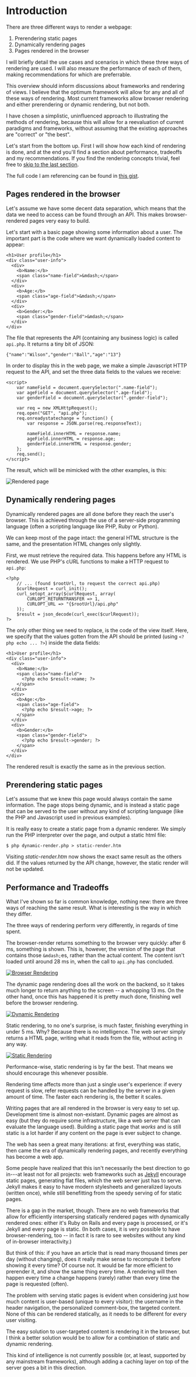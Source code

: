 Introduction
============

There are three different ways to render a webpage:

1. Prerendering static pages
2. Dynamically rendering pages
3. Pages rendered in the browser

I will briefly detail the use cases and scenarios in which these three ways of rendering are used.
I will also measure the performance of each of them, making recommendations for which are preferrable.

This overview should inform discussions about frameworks and rendering of views.
I believe that the optimum framework will allow for any and all of these ways of rendering.
Most current frameworks allow browser rendering and either prerendering or dynamic rendering, but not both.

I have chosen a simplistic, uninfluenced approach to illustrating the methods of rendering, because this will allow for a reevaluation of current paradigms and frameworks, without assuming that the existing approaches are "correct" or "the best".

Let's start from the bottom up.
First I will show how each kind of rendering is done, and at the end you'll find a section about performance, tradeoffs and my recommendations.
If you find the rendering concepts trivial, feel free to [skip to the last section](#conclusion).

The full code I am referencing can be found in [this gist](https://gist.github.com/hypesystem/be00c5d13b55290ac440).

Pages rendered in the browser
-----------------------------

Let's assume we have some decent data separation, which means that the data we need to access can be found through an API.
This makes browser-rendered pages very easy to build.

Let's start with a basic page showing some information about a user.
The important part is the code where we want dynamically loaded content to appear:

```
<h1>User profile</h1>
<div class="user-info">
  <div>
    <b>Name:</b>
    <span class="name-field">&mdash;</span>
  </div>
  <div>
    <b>Age:</b>
    <span class="age-field">&mdash;</span>
  </div>
  <div>
    <b>Gender:</b>
    <span class="gender-field">&mdash;</span>
  </div>
</div>
```

The file that represents the API (containing any business logic) is called `api.php`. It returns a tiny bit of JSON:

```
{"name":"Wilson","gender":"Ball","age":"13"}
```

In order to display this in the web page, we make a simple Javascript HTTP request to the API, and set the three data fields to the values we receive:

```
<script>
    var nameField = document.querySelector(".name-field");
    var ageField = document.querySelector(".age-field");
    var genderField = document.querySelector(".gender-field");

    var req = new XMLHttpRequest();
    req.open("GET", "api.php");
    req.onreadystatechange = function() {
        var response = JSON.parse(req.responseText);

        nameField.innerHTML = response.name;
        ageField.innerHTML = response.age;
        genderField.innerHTML = response.gender;
    };
    req.send();
</script>
```

The result, which will be mimicked with the other examples, is this:

![Rendered page](https://d23f6h5jpj26xu.cloudfront.net/qzvwg4kcxgndw_small.png)

Dynamically rendering pages
---------------------------

Dynamically rendered pages are all done before they reach the user's browser.
This is achieved through the use of a server-side programming language (often a scripting language like PHP, Ruby or Python).

We can keep most of the page intact:
the general HTML structure is the same, and the presentation HTML changes only slightly.

First, we must retrieve the required data.
This happens before any HTML is rendered.
We use PHP's cURL functions to make a HTTP request to `api.php`:

```
<?php
    // ... (found $rootUrl, to request the correct api.php)
    $curlRequest = curl_init();
    curl_setopt_array($curlRequest, array(
        CURLOPT_RETURNTRANSFER => 1,
        CURLOPT_URL => "{$rootUrl}/api.php"
    ));
    $result = json_decode(curl_exec($curlRequest));
?>
```

The only other thing we need to replace, is the code of the view itself.
Here, we specify that the values gotten from the API should be printed (using `<?php echo ... ?>`) inside the data fields:

```
<h1>User profile</h1>
<div class="user-info">
  <div>
    <b>Name:</b>
    <span class="name-field">
      <?php echo $result->name; ?>
    </span>
  </div>
  <div>
    <b>Age:</b>
    <span class="age-field">
      <?php echo $result->age; ?>
    </span>
  </div>
  <div>
    <b>Gender:</b>
    <span class="gender-field">
      <?php echo $result->gender; ?>
    </span>
  </div>
</div>
```

The rendered result is exactly the same as in the previous section.

Prerendering static pages
-------------------------

Let's assume that we knew this page would always contain the same information.
The page stops being dynamic, and is instead a static page that can be served to the user without any kind of scripting language (like the PHP and Javascript used in previous examples).

It is really easy to create a static page from a dynamic renderer.
We simply run the PHP interpreter over the page, and output a static html file:

    $ php dynamic-render.php > static-render.htm

Visiting *static-render.htm* now shows the exact same result as the others did.
If the values returned by the API change, however, the static render will not be updated.

Performance and Tradeoffs
-------------------------

What I've shown so far is common knowledge, nothing new:
there are three ways of reaching the same result.
What is interesting is the way in which they differ.

The three ways of rendering perform very differently, in regards of time spent.

The browser-render returns something to the browser very quickly:
after 6 ms, something is shown.
This is, however, the version of the page that contains those `&mdash;`es, rather than the actual content.
The content isn't loaded until around 28 ms in, when the call to `api.php` has concluded.

[![Browser Rendering](https://d23f6h5jpj26xu.cloudfront.net/4oev4arco0lba_small.png)](http://img.svbtle.com/4oev4arco0lba.png)

The dynamic page rendering does all the work on the backend, so it takes much longer to return anything to the screen -- a whopping 13 ms.
On the other hand, once this has happened it is pretty much done, finishing well before the browser rendering.

[![Dynamic Rendering](https://d23f6h5jpj26xu.cloudfront.net/hwaefgdarfyqmq_small.png)](http://img.svbtle.com/hwaefgdarfyqmq.png)

Static rendering, to no one's surprise, is much faster, finishing everything in under 5 ms.
Why?
Because there is no intelligence.
The web server simply returns a HTML page, writing what it reads from the file, without acting in any way.

[![Static Rendering](https://d23f6h5jpj26xu.cloudfront.net/bexewlx7qcizjq_small.png)](http://img.svbtle.com/bexewlx7qcizjq.png)

Performance-wise, static rendering is by far the best.
That means we should encourage this whenever possible.

Rendering time affects more than just a single user's experience:
if every request is slow, refer requests can be handled by the server in a given amount of time.
The faster each rendering is, the better it scales.

Writing pages that are all rendered in the browser is very easy to set up.
Development time is almost non-existant.
Dynamic pages are almost as easy (but they do require some infrastructure, like a web server that can evaluate the language used).
Building a static page that *works* and is still static is a lot harder if any content on the page is ever subject to change.

The web has seen a great many iterations: at first, everything was static, then came the era of dynamically rendering pages, and recently everything has become a web app.

Some people have realized that this isn't necessarily the best direction to go in---at least not for all projects:
web frameworks such as [Jekyll](http://jekyllrb.com/) encourage static pages, generating flat files, which the web server just has to serve.
Jekyll makes it easy to have modern stylesheets and generalized layouts (written once), while still benefitting from the speedy serving of for static pages.

There is a gap in the market, though.
There are no web frameworks that allow for efficiently interspersing statically rendered pages with dynamically rendered ones: either it's Ruby on Rails and every page is processed, or it's Jekyll and every page is static.
(In both cases, it is very possible to have browser-rendering, too -- in fact it is rare to see websites without any kind of in-browser interactivity.)

But think of this:
if you have an article that is read many thousand times per day (without changing), does it really make sense to recompute it before showing it every time?
Of course not.
It would be far more efficient to prerender it, and show the same thing every time.
A rendering will then happen every time a change happens (rarely) rather than every time the page is requested (often).

The problem with serving static pages is evident when considering just how much content is user-based (unique to every visitor):
the username in the header navigation, the personalized comment-box, the targeted content.
None of this can be rendered statically, as it needs to be different for every user visiting.

The easy solution to user-targeted content is rendering it in the browser, but I think a better solution would be to allow for a combination of static and dynamic rendering.

This kind of intelligence is not currently possible (or, at least, supported by any mainstream frameworks), although adding a caching layer on top of the server goes a bit in this direction.
